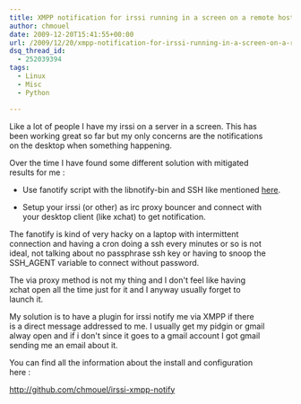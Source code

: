 ```yaml
---
title: XMPP notification for irssi running in a screen on a remote host
author: chmouel
date: 2009-12-20T15:41:55+00:00
url: /2009/12/20/xmpp-notification-for-irssi-running-in-a-screen-on-a-remote-host/
dsq_thread_id:
  - 252039394
tags:
  - Linux
  - Misc
  - Python

---
```

Like a lot of people I have my irssi on a server in a screen. This has  
been working great so far but my only concerns are the notifications  
on the desktop when something happening.

Over the time I have found some different solution with mitigated  
results for me :

- Use fanotify script with the libnotify-bin and SSH like mentioned [here][1].

- Setup your irssi (or other) as irc proxy bouncer and connect with  
your desktop client (like xchat) to get notification. 

The fanotify is kind of very hacky on a laptop with intermittent  
connection and having a cron doing a ssh every minutes or so is not  
ideal, not talking about no passphrase ssh key or having to snoop the  
SSH_AGENT variable to connect without password.

The via proxy method is not my thing and I don't feel like having  
xchat open all the time just for it and I anyway usually forget to  
launch it.

My solution is to have a plugin for irssi notify me via XMPP if there  
is a direct message addressed to me. I usually get my pidgin or gmail  
alway open and if i don't since it goes to a gmail account I got gmail  
sending me an email about it.

You can find all the information about the install and configuration  
here :

[http://github.com/chmouel/irssi-xmpp-notify  
][2]

 [1]: http://thorstenl.blogspot.com/2007/01/thls-irssi-notification-script.html
 [2]: http://github.com/chmouel/irssi-xmpp-notify
